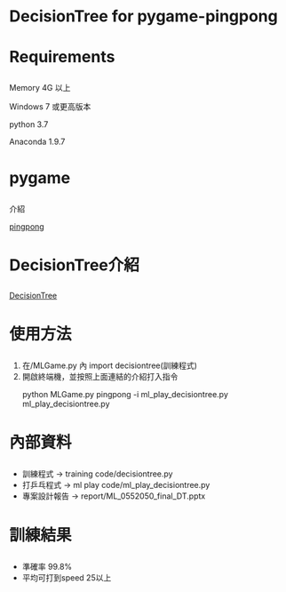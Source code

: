 # DecisionTree for pygame-pingpong

# Requirements </p>
Memory 4G 以上 </p>
Windows 7 或更高版本 </p>
python 3.7 </p>
Anaconda 1.9.7 </p>

# pygame </p>
介紹 </p>
[pingpong](https://hackmd.io/@y0iWq14CTXGE7CknbBhG3Q/SJnGAPdjN?type=view) </p>

# DecisionTree介紹</p>
[DecisionTree](https://medium.com/jameslearningnote/%E8%B3%87%E6%96%99%E5%88%86%E6%9E%90-%E6%A9%9F%E5%99%A8%E5%AD%B8%E7%BF%92-%E7%AC%AC3-5%E8%AC%9B-%E6%B1%BA%E7%AD%96%E6%A8%B9-decision-tree-%E4%BB%A5%E5%8F%8A%E9%9A%A8%E6%A9%9F%E6%A3%AE%E6%9E%97-random-forest-%E4%BB%8B%E7%B4%B9-7079b0ddfbda) </p>

# 使用方法</p>
1. 在/MLGame.py 內 import decisiontree(訓練程式)
2. 開啟終端機，並按照上面連結的介紹打入指令 </p>
python MLGame.py pingpong -i ml_play_decisiontree.py ml_play_decisiontree.py

# 內部資料</p>
- 訓練程式 ->  training code/decisiontree.py
- 打乒乓程式 -> ml play code/ml_play_decisiontree.py
- 專案設計報告 -> report/ML_0552050_final_DT.pptx

# 訓練結果</p>
- 準確率 99.8%
- 平均可打到speed 25以上


